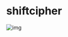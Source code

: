 # shiftcipher
![img](https://user-images.githubusercontent.com/64245721/134193413-bac19d99-3536-4248-aaf1-2ffc12d11d87.JPG)
